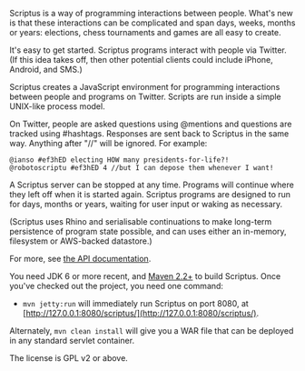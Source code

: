 Scriptus is a way of programming interactions between people. What's new is that these interactions can be complicated and span days, weeks, months or years: elections, chess tournaments and games are all easy to create.

It's easy to get started. Scriptus programs interact with people via Twitter. (If this idea takes off, then other potential clients could include iPhone, Android, and SMS.)

Scriptus creates a JavaScript environment for programming interactions between people and programs on Twitter. Scripts are run inside a simple UNIX-like process model.

On Twitter, people are asked questions using @mentions and questions are tracked using #hashtags. Responses are sent back to Scriptus in the same way. Anything after "//" will be ignored. For example:

	@ianso #ef3hED electing HOW many presidents-for-life?!
	@robotoscriptu #ef3hED 4 //but I can depose them whenever I want!

A Scriptus server can be stopped at any time. Programs will continue where they left off when it is started again. Scriptus programs are designed to run for days, months or years, waiting for user input or waking as necessary. 

(Scriptus uses Rhino and serialisable continuations to make long-term persistence of program state possible, and can uses either an in-memory, filesystem or AWS-backed datastore.)

For more, see [the API documentation](https://github.com/ianso/scriptus/tree/master/docs).

You need JDK 6 or more recent, and [Maven 2.2+](http://maven.apache.org/) to build Scriptus. Once you've checked out the project, you need one command:

 * `mvn jetty:run` will immediately run Scriptus on port 8080, at [http://127.0.0.1:8080/scriptus/](http://127.0.0.1:8080/scriptus/).
 
Alternately, `mvn clean install` will give you a WAR file that can be deployed in any standard servlet container.

The license is GPL v2 or above.

